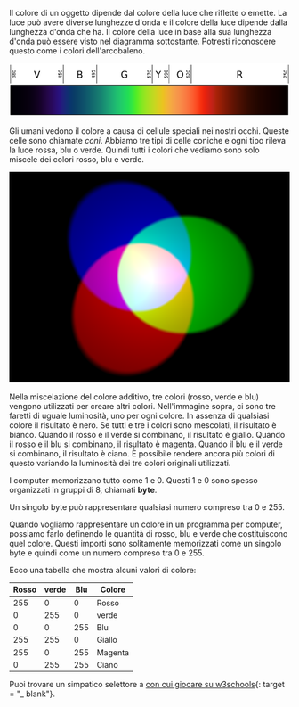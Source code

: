 Il colore di un oggetto dipende dal colore della luce che riflette o emette. La luce può avere diverse lunghezze d'onda e il colore della luce dipende dalla lunghezza d'onda che ha. Il colore della luce in base alla sua lunghezza d'onda può essere visto nel diagramma sottostante. Potresti riconoscere questo come i colori dell'arcobaleno.

![Spettro visibile](images/linear-visible-spectrum.png)

Gli umani vedono il colore a causa di cellule speciali nei nostri occhi. Queste celle sono chiamate *coni*. Abbiamo tre tipi di celle coniche e ogni tipo rileva la luce rossa, blu o verde. Quindi tutti i colori che vediamo sono solo miscele dei colori rosso, blu e verde.

![Miscelazione del colore additivo](images/additive-colour-mixing.png)

Nella miscelazione del colore additivo, tre colori (rosso, verde e blu) vengono utilizzati per creare altri colori. Nell'immagine sopra, ci sono tre faretti di uguale luminosità, uno per ogni colore. In assenza di qualsiasi colore il risultato è nero. Se tutti e tre i colori sono mescolati, il risultato è bianco. Quando il rosso e il verde si combinano, il risultato è giallo. Quando il rosso e il blu si combinano, il risultato è magenta. Quando il blu e il verde si combinano, il risultato è ciano. È possibile rendere ancora più colori di questo variando la luminosità dei tre colori originali utilizzati.

I computer memorizzano tutto come 1 e 0. Questi 1 e 0 sono spesso organizzati in gruppi di 8, chiamati **byte**.

Un singolo byte può rappresentare qualsiasi numero compreso tra 0 e 255.

Quando vogliamo rappresentare un colore in un programma per computer, possiamo farlo definendo le quantità di rosso, blu e verde che costituiscono quel colore. Questi importi sono solitamente memorizzati come un singolo byte e quindi come un numero compreso tra 0 e 255.

Ecco una tabella che mostra alcuni valori di colore:

| Rosso | verde | Blu | Colore  |
| ----- | ----- | --- | ------- |
| 255   | 0     | 0   | Rosso   |
| 0     | 255   | 0   | verde   |
| 0     | 0     | 255 | Blu     |
| 255   | 255   | 0   | Giallo  |
| 255   | 0     | 255 | Magenta |
| 0     | 255   | 255 | Ciano   |

Puoi trovare un simpatico selettore a [con cui giocare su w3schools](https://www.w3schools.com/colors/colors_rgb.asp){: target = "_ blank"}.